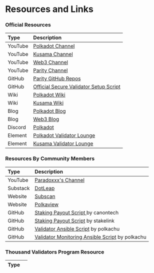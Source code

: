 # Resources and Links

### Official Resources

| Type | Description |
| :--- | :--- |
| YouTube | [Polkadot Channel](%20%20https://www.youtube.com/channel/UCB7PbjuZLEba_znc7mEGNgw) |
| YouTube | [Kusama Channel](https://www.youtube.com/c/kusamanetwork) |
| YouTube | [Web3 Channel](https://www.youtube.com/channel/UClnw_bcNg4CAzF772qEtq4g) |
| YouTube | [Parity Channel](https://www.youtube.com/channel/UCSs5vZi0U7qHLkUjF3QnaWg) |
| GitHub | [Parity GitHub Repos](https://github.com/paritytech) |
| GitHub | [Official Secure Validator Setup Script](https://github.com/w3f/polkadot-validator-setup) |
| Wiki | [Polkadot Wiki](https://wiki.polkadot.network/docs/en/getting-started) |
| Wiki | [Kusama Wiki](https://guide.kusama.network/docs/en/kusama-index) |
| Blog | [Polkadot Blog](https://polkadot.network/blog/) |
| Blog | [Web3 Blog](%20%20https://medium.com/web3foundation) |
| Discord | [Polkadot](%20%20https://discord.gg/wGUDt2p) |
| Element | [Polkadot Validator Lounge](https://app.element.io/#/room/#polkadot-validator-lounge:matrix.org) |
| Element | [Kusama Validator Lounge](https://app.element.io/#/room/#KusamaValidatorLounge:polkadot.builders) |

### Resources By Community Members

| Type | Description |
| :--- | :--- |
| YouTube | [Paradoxxx's Channel](https://www.youtube.com/channel/UCaL8-V37qcHeaVYtlOAdgAA) |
| Substack | [DotLeap](https://newsletter.dotleap.com/) |
| Website | [Subscan](https://www.subscan.io/) |
| Website | [Polkaview](https://polkaview.network/dot/staking) |
| GitHub | [Staking Payout Script ](https://github.com/canontech/staking-payouts)by canontech |
| GitHub | [Staking Payout Script](https://github.com/stakelink/substrate-payctl) by stakelink |
| GitHub | [Validator Ansible Script](https://github.com/polkachu/polkadot-validator) by polkachu |
| GitHub | [Validator Monitoring Ansible Script](https://github.com/polkachu/server-monitoring) by polkachu |

### Thousand Validators Program Resource

| Type |  |
| :--- | :--- |


